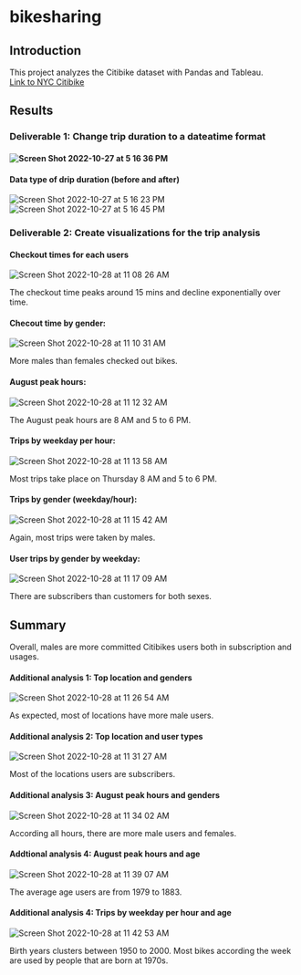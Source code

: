 # bikesharing

## Introduction
This project analyzes the  Citibike dataset with Pandas and Tableau.  
[Link to NYC Citibike](https://public.tableau.com/app/profile/amy8818/viz/Challenge_16669056664260/nyccitybike)

## Results

### Deliverable 1:  Change trip duration to a dateatime format 

#### ![Screen Shot 2022-10-27 at 5 16 36 PM](https://user-images.githubusercontent.com/108419097/198668359-f1559353-dfd8-48ba-924a-42450c613649.png)

#### Data type of drip duration (before and after)
![Screen Shot 2022-10-27 at 5 16 23 PM](https://user-images.githubusercontent.com/108419097/198666508-e0a4ea27-d7fa-48db-8ea2-f518bc4866a6.png) ![Screen Shot 2022-10-27 at 5 16 45 PM](https://user-images.githubusercontent.com/108419097/198666722-3a482877-5732-4095-b622-e4178e9b3011.png)

### Deliverable 2:  Create visualizations for the trip analysis

#### Checkout times for each users
![Screen Shot 2022-10-28 at 11 08 26 AM](https://user-images.githubusercontent.com/108419097/198669463-c801ce78-e0bb-4333-a8c5-7e4dbac159a6.png)

The checkout time peaks around 15 mins and decline exponentially over time. 


#### Checout time by gender:
![Screen Shot 2022-10-28 at 11 10 31 AM](https://user-images.githubusercontent.com/108419097/198670656-c56ba243-2c0a-49cf-bd9d-c605e4e5f14c.png)

More males than females checked out bikes.


#### August peak hours:
![Screen Shot 2022-10-28 at 11 12 32 AM](https://user-images.githubusercontent.com/108419097/198671771-6cce5e25-d9c2-495c-933e-f58f72d20230.png)

The August peak hours are 8 AM and 5 to 6 PM.


#### Trips by weekday per hour:
![Screen Shot 2022-10-28 at 11 13 58 AM](https://user-images.githubusercontent.com/108419097/198672231-3c4131f9-477f-4f8d-8036-a544b11f40e5.png)

Most trips take place on Thursday 8 AM and 5 to 6 PM. 


#### Trips by gender (weekday/hour):
![Screen Shot 2022-10-28 at 11 15 42 AM](https://user-images.githubusercontent.com/108419097/198672654-7d269e86-744e-49d8-8280-7e4b5bac46cf.png)

Again, most trips were taken by males.


#### User trips by gender by weekday:
![Screen Shot 2022-10-28 at 11 17 09 AM](https://user-images.githubusercontent.com/108419097/198672961-559082a2-bffa-49cd-9927-2cc3e78b65bd.png)

There are subscribers than customers for both sexes.


## Summary
Overall, males are more committed Citibikes users both in subscription and usages.

#### Additional analysis 1: Top location and genders
![Screen Shot 2022-10-28 at 11 26 54 AM](https://user-images.githubusercontent.com/108419097/198675037-dc00b9f1-f097-49cc-8971-691766cd9b02.png)

As expected, most of locations have more male users. 

#### Additional analysis 2: Top location and user types
![Screen Shot 2022-10-28 at 11 31 27 AM](https://user-images.githubusercontent.com/108419097/198675949-63d2c18c-aaf3-438b-ae16-aeef6f27d007.png)

Most of the locations users are subscribers. 

#### Additional analysis 3:  August peak hours and genders
![Screen Shot 2022-10-28 at 11 34 02 AM](https://user-images.githubusercontent.com/108419097/198676502-e20cb778-0dcb-4df1-96e3-8680bb853719.png)

According all hours, there are more male users and females. 

#### Addtional analysis 4: August peak hours and age
![Screen Shot 2022-10-28 at 11 39 07 AM](https://user-images.githubusercontent.com/108419097/198677552-73d0ade1-a189-4800-8feb-53f9f1e348d2.png)

The average age users are from 1979 to 1883. 

#### Additional analysis 4:  Trips by weekday per hour and age
![Screen Shot 2022-10-28 at 11 42 53 AM](https://user-images.githubusercontent.com/108419097/198678344-aca3a14b-7b75-48e1-a201-ca1a6295ec85.png)

Birth years clusters between 1950 to 2000.  Most bikes according the week are used by people that are born at 1970s.  

